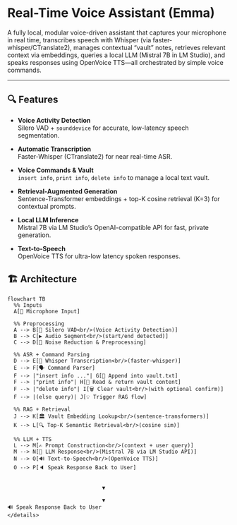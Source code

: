 # Real-Time Voice Assistant (Emma)

A fully local, modular voice-driven assistant that captures your microphone in real time, transcribes speech with Whisper (via faster-whisper/CTranslate2), manages contextual “vault” notes, retrieves relevant context via embeddings, queries a local LLM (Mistral 7B in LM Studio), and speaks responses using OpenVoice TTS—all orchestrated by simple voice commands.

---

## 🔍 Features

- **Voice Activity Detection**  
  Silero VAD + `sounddevice` for accurate, low-latency speech segmentation.

- **Automatic Transcription**  
  Faster-Whisper (CTranslate2) for near real-time ASR.

- **Voice Commands & Vault**  
  `insert info`, `print info`, `delete info` to manage a local text vault.

- **Retrieval-Augmented Generation**  
  Sentence-Transformer embeddings + top-K cosine retrieval (K=3) for contextual prompts.

- **Local LLM Inference**  
  Mistral 7B via LM Studio’s OpenAI-compatible API for fast, private generation.

- **Text-to-Speech**  
  OpenVoice TTS for ultra-low latency spoken responses.

## 🏗️ Architecture
```mermaid
flowchart TB
  %% Inputs
  A[🎤 Microphone Input]
  
  %% Preprocessing
  A --> B[🔴 Silero VAD<br/>(Voice Activity Detection)]
  B --> C[▶️ Audio Segment<br/>(start/end detected)]
  C --> D[🧹 Noise Reduction & Preprocessing]
  
  %% ASR + Command Parsing
  D --> E[🦊 Whisper Transcription<br/>(faster-whisper)]
  E --> F[🗣️ Command Parser]
  F --> |"insert info ..."| G[📁 Append into vault.txt]
  F --> |"print info"| H[📖 Read & return vault content]
  F --> |"delete info"| I[🗑️ Clear vault<br/>(with optional confirm)]
  F --> |(else query)| J[💡 Trigger RAG flow]
  
  %% RAG + Retrieval
  J --> K[🏛️ Vault Embedding Lookup<br/>(sentence-transformers)]
  K --> L[🔍 Top-K Semantic Retrieval<br/>(cosine sim)]
  
  %% LLM + TTS
  L --> M[✍️ Prompt Construction<br/>(context + user query)]
  M --> N[🤖 LLM Response<br/>(Mistral 7B via LM Studio API)]
  N --> O[🔊 Text-to-Speech<br/>(OpenVoice TTS)]
  O --> P[🔈 Speak Response Back to User]

    
                              ▼

                              ▼
🔊 Speak Response Back to User
</details>
